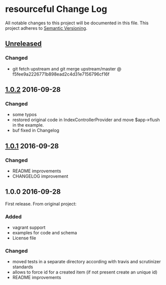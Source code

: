 # resourceful Change Log
All notable changes to this project will be documented in this file.
This project adheres to [Semantic Versioning](http://semver.org/).

## [Unreleased]

### Changed

- git fetch upstream and  git merge upstream/master @ f5fee9a2226771b898ead2c4d31e7156796cf16f

## [1.0.2] 2016-09-28

### Changed

- some typos
- restored original code in IndexControllerProvider and move $app->flush in the example.
- buf fixed in Changelog


## [1.0.1] 2016-09-28

### Changed

- README improvements
- CHANGELOG improvement

## 1.0.0 2016-09-28

First release. From original project:

### Added

- vagrant support
- examples for code and schema
- License file

### Changed

- moved tests in a separate directory according with travis and scrutinizer standards
- allows to force id for a created item (if not present create an unique id)
- README improvements


[Unreleased]: https://github.com/e-artspace/resourceful/compare/1.0.2...HEAD
[1.0.2]: https://github.com/e-artspace/resourceful/compare/1.0.1...1.0.2
[1.0.1]: https://github.com/e-artspace/resourceful/compare/1.0.0...1.0.1


